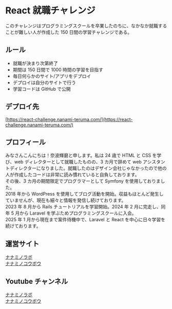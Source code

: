 # React 就職チャレンジ

このチャレンジはプログラミングスクールを卒業したのちに、なかなか就職することが難しい人が作成した 150 日間の学習チャレンジである。

## ルール

- 就職が決まり次第終了
- 期間は 150 日間で 1000 時間の学習を目指す
- 毎日何らかのサイト/アプリをデプロイ
- デプロイは自分のサイトで行う
- 学習コードは GitHub で公開

## デプロイ先

[https://react-challenge.nanami-teruma.com/](https://react-challenge.nanami-teruma.com/)

## プロフィール

みなさんこんにちは！奈波輝磨と申します。私は 24 歳で HTML と CSS を学び、web ディレクターとして就職したものの、3 カ月で辞めて web アシスタントディレクターになりました。就職したのはデザイン会社じゃなかったので他の人が作成したコードは非常に読み慣れていると自負しております。  
その後、3 カ月の期間限定でプログラマーとして Symfony を使用しておりました。  
2018 年から WordPress を使用してブログ活動を開始。収益もほとんど発生していませんが、現在も細々と情報を発信し続けております。  
2023 年 8 月から Rails チュートリアルを学習開始。2024 年 2 月に完走し、同年 5 月から Laravel を学ぶためプログラミングスクールに入会。  
2025 年 1 月から現在まで案件待機中で、Laravel と React を中心に日々学習を続けております。

## 運営サイト

[ナナミノラボ](https://nanami-teruma.net/)  
[ナナミノコウボウ](https://nanami-teruma.com/)

## Youtube チャンネル

[ナナミノラボ](https://studio.youtube.com/channel/UCJxSYBcOy2IkvV0sFsAXFyQ)  
[ナナミノコウボウ](https://studio.youtube.com/channel/UCEpy035A-qyexVvnZXe1vTw)
